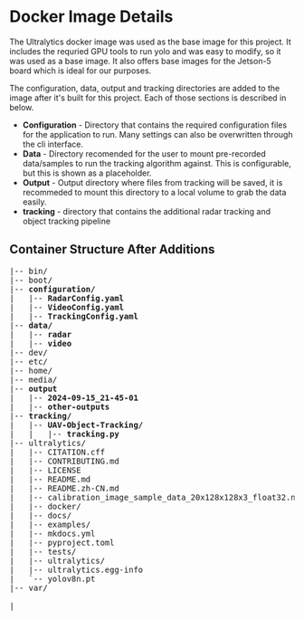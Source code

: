 # Docker Image Details
The Ultralytics docker image was used as the base image for this project. It includes the requried GPU tools to run yolo and was easy to modify, so it was used as a base image. It also offers base images for the Jetson-5 board which is ideal for our purposes.

The configuration, data, output and tracking directories are added to the image after it's built for this project. Each of those sections is described in below.
* **Configuration** - Directory that contains the required configuration files for the application to run. Many settings can also be overwritten through the cli interface.
* **Data** - Directory recomended for the user to mount pre-recorded data/samples to run the tracking algorithm against. This is configurable, but this is shown as a placeholder.
* **Output** - Output directory where files from tracking will be saved, it is recommeded to mount this directory to a local volume to grab the data easily.
* **tracking** - directory that contains the additional radar tracking and object tracking pipeline

## Container Structure After Additions
<pre>
|-- bin/
|-- boot/
|-- <b>configuration/</b>
|   |-- <b>RadarConfig.yaml</b>
|   |-- <b>VideoConfig.yaml</b>
|   |-- <b>TrackingConfig.yaml</b>
|-- <b>data/</b>
|   |-- <b>radar</b>
|   |-- <b>video</b>
|-- dev/
|-- etc/
|-- home/
|-- media/
|-- <b>output</b>
|   |-- <b>2024-09-15_21-45-01</b>
|   |-- <b>other-outputs</b>
|-- <b>tracking/</b>
|   |-- <b>UAV-Object-Tracking/</b>
|   |   |-- <b>tracking.py</b>
|-- ultralytics/
|   |-- CITATION.cff
|   |-- CONTRIBUTING.md
|   |-- LICENSE
|   |-- README.md
|   |-- README.zh-CN.md
|   |-- calibration_image_sample_data_20x128x128x3_float32.npy
|   |-- docker/
|   |-- docs/
|   |-- examples/
|   |-- mkdocs.yml
|   |-- pyproject.toml
|   |-- tests/
|   |-- ultralytics/
|   |-- ultralytics.egg-info
|   `-- yolov8n.pt
|-- var/

| <other system unix folders>
</pre>

